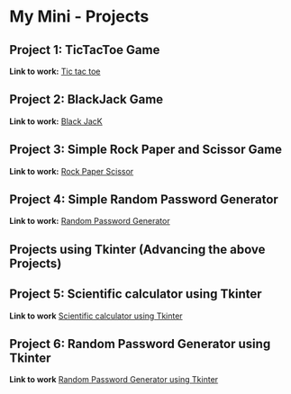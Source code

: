 #  My Mini - Projects

##  Project 1: TicTacToe Game
     
**Link to work:** [Tic tac toe](https://repl.it/@Yeshu07/Mini-Projects#tictactoe.py)

##  Project 2: BlackJack Game

**Link to work:** [Black JacK](https://repl.it/@Yeshu07/Mini-Projects#BlackJack.py)

## Project 3: Simple Rock Paper and Scissor Game

**Link to work:** [Rock Paper Scissor](https://repl.it/@Yeshu07/Mini-Projects#Rock_Paper_Scissor.py)

## Project 4: Simple Random Password Generator

**Link to work:** [Random Password Generator](https://repl.it/@Yeshu07/Mini-Projects#RandomPasswordGenerator.py)
   
   
## Projects using Tkinter (Advancing the above Projects)

## Project 5: Scientific calculator using Tkinter

**Link to work** [Scientific calculator using Tkinter](https://repl.it/@Yeshu07/Mini-Projects#Scientific_Calculator_Using_Tkinter.py)

## Project 6: Random Password Generator using Tkinter

**Link to work** [Random Password Generator using Tkinter](https://repl.it/@Yeshu07/Mini-Projects#Random_Password_Generator_Using_Tkinter.py)
